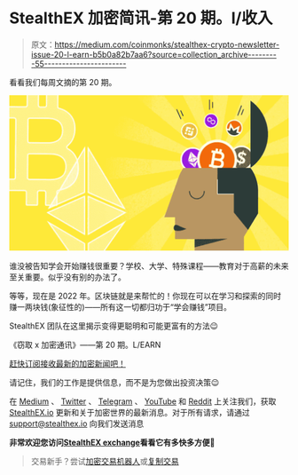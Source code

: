 # StealthEX 加密简讯-第 20 期。l/收入

> 原文：<https://medium.com/coinmonks/stealthex-crypto-newsletter-issue-20-l-earn-b5b0a82b7aa6?source=collection_archive---------55----------------------->

看看我们每周文摘的第 20 期。

![](img/746fb89d776436763fbd9c3426554fc1.png)

谁没被告知学会开始赚钱很重要？学校、大学、特殊课程——教育对于高薪的未来至关重要。似乎没有别的办法了。

等等，现在是 2022 年。区块链就是来帮忙的！你现在可以在学习和探索的同时赚一两块钱(象征性的)——所有这一切都归功于“学会赚钱”项目。

StealthEX 团队在这里揭示变得更聪明和可能更富有的方法😉

《窃取 x 加密通讯》——第 20 期。L/EARN

[赶快订阅接收最新的加密新闻吧！](https://www.getrevue.co/profile/stealthex_io)

请记住，我们的工作是提供信息，而不是为您做出投资决策😉

在 [Medium](https://stealthex-io.medium.com/) 、 [Twitter](https://twitter.com/Stealthex_io) 、 [Telegram](https://t.me/StealthEX) 、 [YouTube](https://www.youtube.com/channel/UCeES_XBesX76ge7xf1meuSw) 和 [Reddit](https://www.reddit.com/user/Stealthex_io) 上关注我们，获取 [StealthEX.io](https://stealthex.io/) 更新和关于加密世界的最新消息。对于所有请求，请通过 support@stealthex.io 向我们发送消息

**非常欢迎您访问**[**StealthEX exchange**](https://stealthex.io/)**看看它有多快多方便💛**

> 交易新手？尝试[加密交易机器人](/coinmonks/crypto-trading-bot-c2ffce8acb2a)或[复制交易](/coinmonks/top-10-crypto-copy-trading-platforms-for-beginners-d0c37c7d698c)